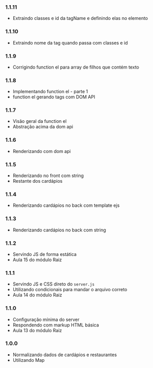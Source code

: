 ### 1.1.11
  * Extraindo classes e id da tagName e definindo elas no elemento
### 1.1.10
  * Extraindo nome da tag quando passa com classes e id
### 1.1.9
  * Corrigindo function el para array de filhos que contém texto 
### 1.1.8
  * Implementando function el - parte 1
  * function el gerando tags com DOM API
### 1.1.7
  * Visão geral da function el
  * Abstração acima da dom api
### 1.1.6
  * Renderizando com dom api
### 1.1.5
  * Renderizando no front com string
  * Restante dos cardápios
### 1.1.4
  * Renderizando cardápios no back com template ejs

### 1.1.3
  * Renderizando cardápios no back com string
### 1.1.2
  * Servindo JS de forma estática
  * Aula 15 do módulo Raiz
### 1.1.1
  * Servindo JS e CSS direto do `server.js`
  * Utilizando condicionais para mandar o arquivo correto
  * Aula 14 do módulo Raiz
### 1.1.0
  * Configuração mínima do server
  * Respondendo com markup HTML básica
  * Aula 13 do módulo Raiz

### 1.0.0
  * Normalizando dados de cardápios e restaurantes
  * Utilizando Map